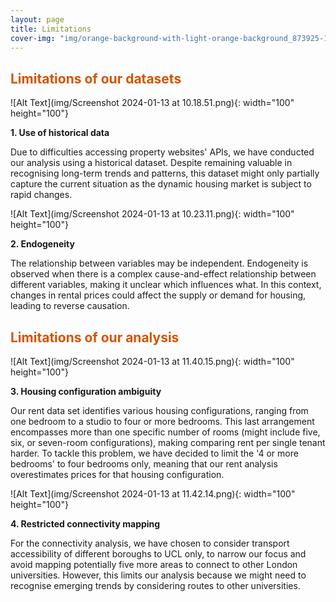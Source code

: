 ```yaml
---
layout: page
title: Limitations
cover-img: "img/orange-background-with-light-orange-background_873925-13344.jpg.webp"
---
```

## <span style="color: #D35400 ;">Limitations of our datasets</span>

![Alt Text](img/Screenshot 2024-01-13 at 10.18.51.png){: width="100" height="100"}

<strong>1. Use of historical data</strong>

Due to difficulties accessing property websites' APIs, we have conducted our analysis using a historical dataset. Despite remaining valuable in recognising long-term trends and patterns, this dataset might only partially capture the current situation as the dynamic housing market is subject to rapid changes.

![Alt Text](img/Screenshot 2024-01-13 at 10.23.11.png){: width="100" height="100"}

<strong>2. Endogeneity</strong>

The relationship between variables may be independent. Endogeneity is observed when there is a complex cause-and-effect relationship between different variables, making it unclear which influences what. In this context, changes in rental prices could affect the supply or demand for housing, leading to reverse causation.

## <span style="color: #D35400 ;">Limitations of our analysis</span>

![Alt Text](img/Screenshot 2024-01-13 at 11.40.15.png){: width="100" height="100"}

<strong>3. Housing configuration ambiguity</strong>

Our rent data set identifies various housing configurations, ranging from one bedroom to a studio to four or more bedrooms. This last arrangement encompasses more than one specific number of rooms (might include five, six, or seven-room configurations), making comparing rent per single tenant harder. To tackle this problem, we have decided to limit the '4 or more bedrooms' to four bedrooms only, meaning that our rent analysis overestimates prices for that housing configuration.

![Alt Text](img/Screenshot 2024-01-13 at 11.42.14.png){: width="100" height="100"}

<strong>4. Restricted connectivity mapping</strong>

For the connectivity analysis, we have chosen to consider transport accessibility of different boroughs to UCL only, to narrow our focus and avoid mapping potentially five more areas to connect to other London universities. However, this limits our analysis because we might need to recognise emerging trends by considering routes to other universities.
